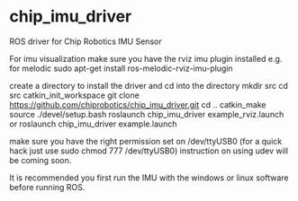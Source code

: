 # chip_imu_driver
ROS driver for Chip Robotics IMU Sensor

For imu visualization make sure you have the rviz imu plugin installed 
e.g. for melodic
sudo apt-get install ros-melodic-rviz-imu-plugin

create a directory to install the driver and cd into the directory
mkdir src
cd src
catkin_init_workspace
git clone https://github.com/chiprobotics/chip_imu_driver.git
cd ..
catkin_make
source ./devel/setup.bash
roslaunch chip_imu_driver example_rviz.launch
or
roslaunch chip_imu_driver example.launch

make sure you have the right permission set on /dev/ttyUSB0 (for a quick hack just use sudo chmod 777 /dev/ttyUSB0)
instruction on using udev will be coming soon.

It is recommended you first run the IMU with the windows or linux software before running ROS.